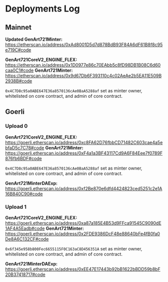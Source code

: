 # Deployments Log

## Mainnet

**Updated GenArt721Minter:** https://etherscan.io/address/0xAd8001D5d7d878BdB93F84A6dF61B8f8c95e719C#code

**GenArt721CoreV2_ENGINE_FLEX:** https://etherscan.io/address/0x1D0977e86c70EAbb5c8fD98DB1B08C6d60caa0C1#code
**GenArt721Minter:** https://etherscan.io/address/0x9d67Db6F393110c4c02AeAe2b5EA11E509B2938B#code

`0x4C7D8c95a0ABE647E36a8570136cAe0BaA5288af` set as minter owner, whitelisted on core contract, and admin of core contract.

## Goerli

### Upload 0

**GenArt721CoreV2_ENGINE_FLEX:** https://goerli.etherscan.io/address/0xc8FA62D76fbbCD71482C603cae4a5ebfaD5c7C78#code
**GenArt721Minter:** https://goerli.etherscan.io/address/0xF4a1a3BF43117Cd9A6F84Eee7f0789F876fb6BDF#code

`0x4C7D8c95a0ABE647E36a8570136cAe0BaA5288af` set as minter owner, whitelisted on core contract, and admin of core contract.

**GenArt721MinterDAExp:** https://goerli.etherscan.io/address/0xf2Be870e6dfd4424823ced5251c2e1A16B840C90#code

### Upload 1

**GenArt721CoreV2_ENGINE_FLEX:** https://goerli.etherscan.io/address/0xa87a185E4B53d9FFca91545C9090dE1AF4A5Eadb#code
**GenArt721Minter:** https://goerli.etherscan.io/address/0x2FDE9386DcF48e88640bFe4fB0fa0De8A6C132CF#code

`0x6f345e958b800Fec6655115F0C163aC8D456351A` set as minter owner, whitelisted on core contract, and admin of core contract.

**GenArt721MinterDAExp:** https://goerli.etherscan.io/address/0xEE47E17443b92bB1622bBDD59b8bF20B37418717#code
